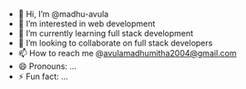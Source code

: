 - 👋 Hi, I’m @madhu-avula
- 👀 I’m interested in web development
- 🌱 I’m currently learning full stack development
- 💞️ I’m looking to collaborate on full stack developers
- 📫 How to reach me @avulamadhumitha2004@gmail.com
- 😄 Pronouns: ...
- ⚡ Fun fact: ...

<!---
madhu-avula/madhu-avula is a ✨ special ✨ repository because its `README.md` (this file) appears on your GitHub profile.
You can click the Preview link to take a look at your changes.
--->
